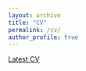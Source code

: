 ```yaml
---
layout: archive
title: "CV"
permalink: /cv/
author_profile: true
---
```


[Latest CV](https://drive.google.com/file/d/1l_geZgQo1R3onq5yQxTmtzAAh4Bay60d/view?usp=sharing)
